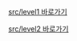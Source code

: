 <p><a href = "https://github.com/Sword-Is-Cat/Programmers_JAVA/tree/master/Programmers_JAVA/src/level1"> src/level1 바로가기 </a>
<p><a href = "https://github.com/Sword-Is-Cat/Programmers_JAVA/tree/master/Programmers_JAVA/src/level2"> src/level2 바로가기 </a>
